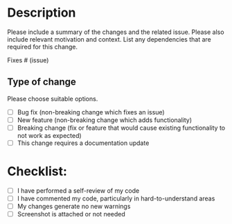 # Description

Please include a summary of the changes and the related issue. Please also include relevant motivation and context. List any dependencies that are required for this change.

Fixes # (issue)

## Type of change

Please choose suitable options.

-   [ ] Bug fix (non-breaking change which fixes an issue)
-   [ ] New feature (non-breaking change which adds functionality)
-   [ ] Breaking change (fix or feature that would cause existing functionality to not work as expected)
-   [ ] This change requires a documentation update

# Checklist:

-   [ ] I have performed a self-review of my code
-   [ ] I have commented my code, particularly in hard-to-understand areas
-   [ ] My changes generate no new warnings
-   [ ] Screenshot is attached or not needed
